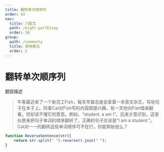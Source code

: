 ```yaml
---
title: 翻转单次顺序列
order: 43
nav:
  title: 八股文
  path: /eight-partEssay
  order: 10
group:
  path: /commonly
  title: 常用算法
  order: 2
---
```


翻转单次顺序列
===

题目描述

>牛客最近来了一个新员工Fish，每天早晨总是会拿着一本英文杂志，写些句子在本子上。同事Cat对Fish写的内容颇感兴趣，有一天他向Fish借来翻看，但却读不懂它的意思。例如，“student. a am I”。后来才意识到，这家伙原来把句子单词的顺序翻转了，正确的句子应该是“I am a student.”。Cat对一一的翻转这些单词顺序可不在行，你能帮助他么？

```js
function ReverseSentence(str){
    return str.split(" ").reverse().join(" ");
}
```

